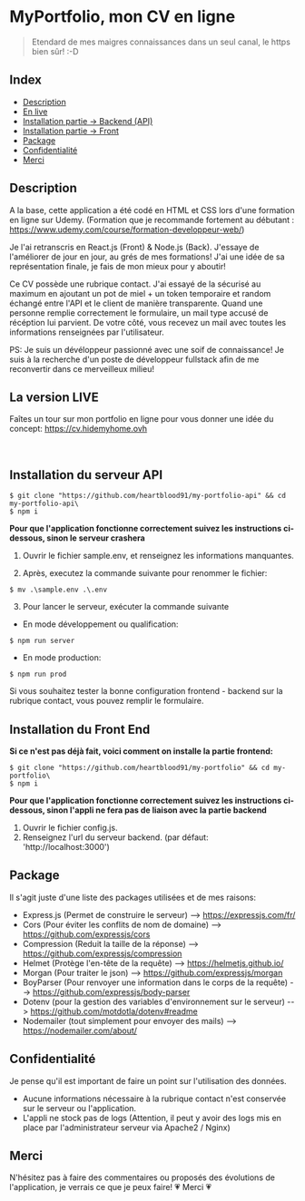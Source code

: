 # MyPortfolio, mon CV en ligne

> Etendard de mes maigres connaissances dans un seul canal, le https bien sûr! :-D

## Index

- [Description](#description)
- [En live](#enlive)
- [Installation partie -> Backend (API)](#installation-api)
- [Installation partie -> Front](#installation-front)
- [Package](#package)
- [Confidentialité](#confidentialité)
- [Merci](#merci)

## Description

A la base, cette application a été codé en HTML et CSS lors d'une formation en ligne sur Udemy. (Formation que je recommande fortement au débutant : https://www.udemy.com/course/formation-developpeur-web/)

Je l'ai retranscris en React.js (Front) & Node.js (Back). J'essaye de l'améliorer de jour en jour, au grés de mes formations! J'ai une idée de sa représentation finale, je fais de mon mieux pour y aboutir!

Ce CV possède une rubrique contact. J'ai essayé de la sécurisé au maximum en ajoutant un pot de miel + un token temporaire et random échangé entre l'API et le client de manière transparente. Quand une personne remplie correctement le formulaire, un mail type accusé de récéption lui parvient. De votre côté, vous recevez un mail avec toutes les informations renseignées par l'utilisateur.

PS: Je suis un dévéloppeur passionné avec une soif de connaissance! Je suis à la recherche d'un poste de développeur fullstack afin de me reconvertir dans ce merveilleux milieu!

<section id="enlive">

## La version LIVE

Faîtes un tour sur mon portfolio en ligne pour vous donner une idée du concept: https://cv.hidemyhome.ovh

<br>

 <section id="installation-api">

## Installation du serveur API

```shell
$ git clone "https://github.com/heartblood91/my-portfolio-api" && cd my-portfolio-api\
$ npm i
```

**Pour que l'application fonctionne correctement suivez les instructions ci-dessous, sinon le serveur crashera**

1. Ouvrir le fichier sample.env, et renseignez les informations manquantes.

2. Après, executez la commande suivante pour renommer le fichier:

```shell
$ mv .\sample.env .\.env
```

3. Pour lancer le serveur, exécuter la commande suivante

- En mode développement ou qualification:

```shell
$ npm run server
```

- En mode production:

```shell
$ npm run prod
```

Si vous souhaitez tester la bonne configuration frontend - backend sur la rubrique contact, vous pouvez remplir le formulaire.

 <section id="installation-front">

## Installation du Front End

**Si ce n'est pas déjà fait, voici comment on installe la partie frontend:**

```shell
$ git clone "https://github.com/heartblood91/my-portfolio" && cd my-portfolio\
$ npm i
```

**Pour que l'application fonctionne correctement suivez les instructions ci-dessous, sinon l'appli ne fera pas de liaison avec la partie backend**

1. Ouvrir le fichier config.js.
2. Renseignez l'url du serveur backend. (par défaut: 'http://localhost:3000')

## Package

Il s'agit juste d'une liste des packages utilisées et de mes raisons:

- Express.js (Permet de construire le serveur) --> https://expressjs.com/fr/
- Cors (Pour éviter les conflits de nom de domaine) --> https://github.com/expressjs/cors
- Compression (Reduit la taille de la réponse) --> https://github.com/expressjs/compression
- Helmet (Protège l'en-tête de la requête) --> https://helmetjs.github.io/
- Morgan (Pour traiter le json) --> https://github.com/expressjs/morgan
- BoyParser (Pour renvoyer une information dans le corps de la requête) --> https://github.com/expressjs/body-parser
- Dotenv (pour la gestion des variables d'environnement sur le serveur) --> https://github.com/motdotla/dotenv#readme
- Nodemailer (tout simplement pour envoyer des mails) --> https://nodemailer.com/about/

## Confidentialité

Je pense qu'il est important de faire un point sur l'utilisation des données.

- Aucune informations nécessaire à la rubrique contact n'est conservée sur le serveur ou l'application.
- L'appli ne stock pas de logs (Attention, il peut y avoir des logs mis en place par l'administrateur serveur via Apache2 / Nginx)

## Merci

N'hésitez pas à faire des commentaires ou proposés des évolutions de l'application, je verrais ce que je peux faire!
:heartpulse: Merci :heartpulse:
